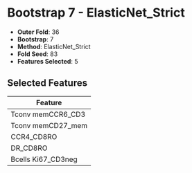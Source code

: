 # Bootstrap 7 - ElasticNet_Strict

- **Outer Fold**: 36
- **Bootstrap**: 7
- **Method**: ElasticNet_Strict
- **Fold Seed**: 83
- **Features Selected**: 5

## Selected Features

| Feature |
|---------|
| Tconv memCCR6_CD3 |
| Tconv memCD27_mem |
| CCR4_CD8RO |
| DR_CD8RO |
| Bcells Ki67_CD3neg |
